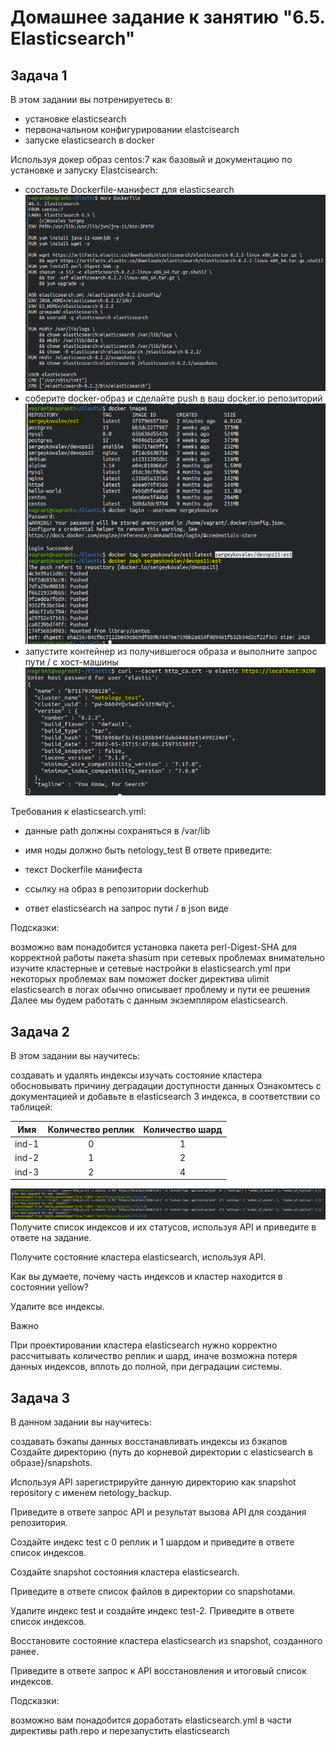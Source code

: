 # Домашнее задание к занятию "6.5. Elasticsearch"
## Задача 1
В этом задании вы потренируетесь в:

- установке elasticsearch
- первоначальном конфигурировании elastcisearch
- запуске elasticsearch в docker 

Используя докер образ centos:7 как базовый и документацию по установке и запуску Elastcisearch:

- составьте Dockerfile-манифест для elasticsearch
![img_1.png](img_1.png)
- соберите docker-образ и сделайте push в ваш docker.io репозиторий
![img.png](img.png)
- запустите контейнер из получившегося образа и выполните запрос пути / c хост-машины
![img_2.png](img_2.png)

Требования к elasticsearch.yml:

- данные path должны сохраняться в /var/lib
- имя ноды должно быть netology_test
В ответе приведите:

- текст Dockerfile манифеста
- ссылку на образ в репозитории dockerhub
- ответ elasticsearch на запрос пути / в json виде

Подсказки:

возможно вам понадобится установка пакета perl-Digest-SHA для корректной работы пакета shasum
при сетевых проблемах внимательно изучите кластерные и сетевые настройки в elasticsearch.yml
при некоторых проблемах вам поможет docker директива ulimit
elasticsearch в логах обычно описывает проблему и пути ее решения
Далее мы будем работать с данным экземпляром elasticsearch.

## Задача 2
В этом задании вы научитесь:

создавать и удалять индексы
изучать состояние кластера
обосновывать причину деградации доступности данных
Ознакомтесь с документацией и добавьте в elasticsearch 3 индекса, в соответствии со таблицей:

|Имя	|Количество реплик	| Количество шард |
| ------------- |:-------------:|:---------------:|
|ind-1	|0	|        1        |
|ind-2	|1	|        2        |
|ind-3	|2	|        4        |

![img_31.png](img_31.png)
Получите список индексов и их статусов, используя API и приведите в ответе на задание.

Получите состояние кластера elasticsearch, используя API.

Как вы думаете, почему часть индексов и кластер находится в состоянии yellow?

Удалите все индексы.

Важно

При проектировании кластера elasticsearch нужно корректно рассчитывать количество реплик и шард, иначе возможна потеря данных индексов, вплоть до полной, при деградации системы.

## Задача 3
В данном задании вы научитесь:

создавать бэкапы данных
восстанавливать индексы из бэкапов
Создайте директорию {путь до корневой директории с elasticsearch в образе}/snapshots.

Используя API зарегистрируйте данную директорию как snapshot repository c именем netology_backup.

Приведите в ответе запрос API и результат вызова API для создания репозитория.

Создайте индекс test с 0 реплик и 1 шардом и приведите в ответе список индексов.

Создайте snapshot состояния кластера elasticsearch.

Приведите в ответе список файлов в директории со snapshotами.

Удалите индекс test и создайте индекс test-2. Приведите в ответе список индексов.

Восстановите состояние кластера elasticsearch из snapshot, созданного ранее.

Приведите в ответе запрос к API восстановления и итоговый список индексов.

Подсказки:

возможно вам понадобится доработать elasticsearch.yml в части директивы path.repo и перезапустить elasticsearch
